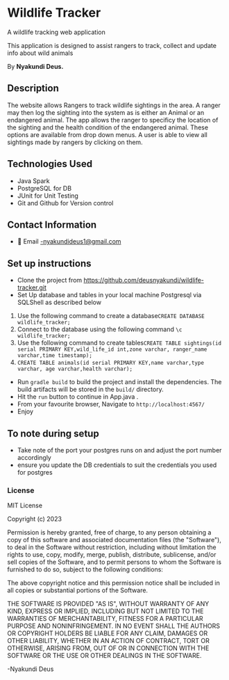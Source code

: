 # Wildlife Tracker
A wildlife tracking web application

This application is designed to assist rangers to track, collect and update info about wild animals

By **Nyakundi Deus.**

## Description

The website allows Rangers to track wildlife sightings in the area. A ranger may then log the sighting into the system as is either an Animal or an endangered animal.
The app allows the ranger to specificy the location of the sighting and the health condition of the endangered animal. These options are available from drop down menus.
A user is able to view all sightings made by rangers by clicking on them.


## Technologies Used

- Java Spark 
- PostgreSQL for DB
- JUnit for Unit Testing
- Git and Github for Version control

## Contact Information

- 📧 Email -nyakundideus1@gmail.com


## Set up instructions
- Clone the project from https://github.com/deusnyakundi/wildlife-tracker.git
- Set Up database and tables in your local machine Postgresql via SQLShell as described below

1.   Use the following command to create a database```CREATE DATABASE wildlife_tracker;```
2.  Connect to the database using the following command ```\c wildlife_tracker;```
2. Use the following command to create tables```CREATE TABLE sightings(id serial PRIMARY KEY,wild_life_id int,zone varchar, ranger_name varchar,time timestamp);```
3. ```CREATE TABLE animals(id serial PRIMARY KEY,name varchar,type varchar, age varchar,health varchar);```

- Run `gradle build` to build the project and install the dependencies. The build artifacts will be stored in the `build/` directory.
- Hit the `run` button to continue in App.java .
- From your favourite browser, Navigate to `http://localhost:4567/`
- Enjoy

## To note during setup
- Take note of the port your postgres runs on and adjust the port number accordingly
- ensure you update the DB credentials to suit the credentials you used for postgres

### License

MIT License

Copyright (c) 2023

Permission is hereby granted, free of charge, to any person obtaining a copy
of this software and associated documentation files (the "Software"), to deal
in the Software without restriction, including without limitation the rights
to use, copy, modify, merge, publish, distribute, sublicense, and/or sell
copies of the Software, and to permit persons to whom the Software is
furnished to do so, subject to the following conditions:

The above copyright notice and this permission notice shall be included in all
copies or substantial portions of the Software.

THE SOFTWARE IS PROVIDED "AS IS", WITHOUT WARRANTY OF ANY KIND, EXPRESS OR
IMPLIED, INCLUDING BUT NOT LIMITED TO THE WARRANTIES OF MERCHANTABILITY,
FITNESS FOR A PARTICULAR PURPOSE AND NONINFRINGEMENT. IN NO EVENT SHALL THE
AUTHORS OR COPYRIGHT HOLDERS BE LIABLE FOR ANY CLAIM, DAMAGES OR OTHER
LIABILITY, WHETHER IN AN ACTION OF CONTRACT, TORT OR OTHERWISE, ARISING FROM,
OUT OF OR IN CONNECTION WITH THE SOFTWARE OR THE USE OR OTHER DEALINGS IN THE
SOFTWARE.

-Nyakundi Deus